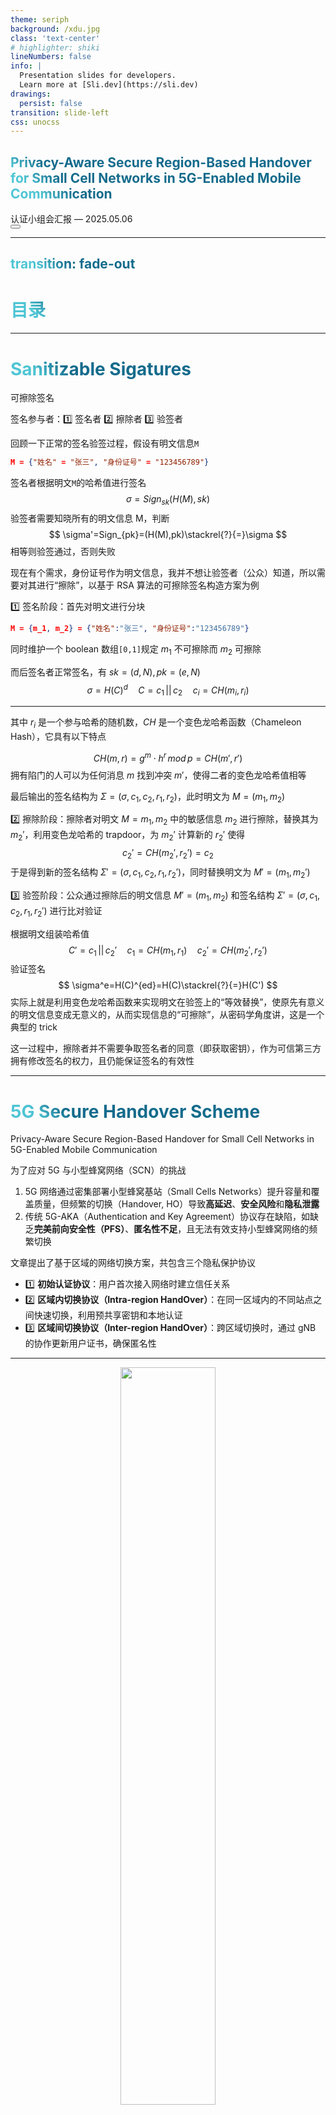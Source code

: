 ```yaml
---
theme: seriph
background: /xdu.jpg
class: 'text-center'
# highlighter: shiki
lineNumbers: false
info: |
  Presentation slides for developers.
  Learn more at [Sli.dev](https://sli.dev)
drawings:
  persist: false
transition: slide-left
css: unocss
---
```


## Privacy-Aware Secure Region-Based Handover for  Small Cell Networks in 5G-Enabled  Mobile Communication

<div class="pt-12">
  <span @click="$slidev.nav.next" class="px-2 py-1 rounded cursor-pointer" hover="bg-white bg-opacity-10">
    认证小组会汇报 — 2025.05.06
    <!--<carbon:arrow-right class="inline"/>-->
  </span>
</div>

<div class="abs-br m-6 flex gap-2">
  <button @click="$slidev.nav.openInEditor()" title="Open in Editor" class="text-xl slidev-icon-btn opacity-50 !border-none !hover:text-white">
    <carbon:edit />
  </button>
  <a href="https://github.com/Arkrypto" target="_blank" alt="GitHub"
    class="text-xl slidev-icon-btn opacity-50 !border-none !hover:text-white">
    <carbon-logo-github />
  </a>
</div>

---
transition: fade-out
---

# 目录

<Toc></Toc>

---

# Sanitizable Sigatures

可擦除签名

<div grid="~ cols-2 gap-4">
<div>

签名参与者：1️⃣ 签名者 2️⃣ 擦除者 3️⃣ 验签者

回顾一下正常的签名验签过程，假设有明文信息`M`

```json
M = {"姓名" = "张三", "身份证号" = "123456789"}
```

签名者根据明文`M`的哈希值进行签名
$$
\sigma=Sign_{sk}(H(M),sk)
$$
验签者需要知晓所有的明文信息 M，判断
$$
\sigma'=Sign_{pk}=(H(M),pk)\stackrel{?}{=}\sigma
$$
相等则验签通过，否则失败

</div>

<div>

现在有个需求，身份证号作为明文信息，我并不想让验签者（公众）知道，所以需要对其进行“擦除”，以基于 RSA 算法的可擦除签名构造方案为例

1️⃣ 签名阶段：首先对明文进行分块

```json
M = {m_1, m_2} = {"姓名":"张三", "身份证号":"123456789"}
```

同时维护一个 boolean 数组`[0,1]`规定 $m_1$ 不可擦除而 $m_2$ 可擦除

而后签名者正常签名，有 $sk=(d,N),\,pk=(e,N)$
$$
\sigma = H(C)^d\quad C=c_1\,||\,c_2\quad c_i=CH(m_i,r_i)
$$
</div>

</div>

<style>
h1 {
  background-color: #2B90B6;
  background-image: linear-gradient(45deg, #4EC5D4 10%, #146b8c 20%);
  background-size: 100%;
  -webkit-background-clip: text;
  -moz-background-clip: text;
  -webkit-text-fill-color: transparent;
  -moz-text-fill-color: transparent;
}
</style>
---

<div grid="~ cols-2 gap-4">
<div>

其中 $r_i$ 是一个参与哈希的随机数，$CH$ 是一个变色龙哈希函数（Chameleon Hash），它具有以下特点

$$
CH(m, r) = g^m\cdot h^r\,mod\,p=CH(m',r')
$$
拥有陷门的人可以为任何消息 $m$ 找到冲突 $m'$，使得二者的变色龙哈希值相等

最后输出的签名结构为 $\Sigma=(\sigma,c_1,c_2,r_1,r_2)$，此时明文为 $M=(m_1,m_2)$

2️⃣ 擦除阶段：擦除者对明文 $M={m_1,m_2}$ 中的敏感信息 $m_2$ 进行擦除，替换其为 $m_2'$，利用变色龙哈希的 trapdoor，为 $m_2'$ 计算新的 $r_2'$ 使得
$$
c_2'=CH(m_2',r_2')=c_2
$$
于是得到新的签名结构 $\Sigma'=(\sigma,c_1,c_2,r_1,r_2')$，同时替换明文为 $M'=(m_1,m_2')$

</div>

<div>

3️⃣ 验签阶段：公众通过擦除后的明文信息 $M'=(m_1,m_2)$ 和签名结构 $\Sigma'=(\sigma,c_1,c_2,r_1,r_2')$ 进行比对验证

根据明文组装哈希值
$$
C'=c_1\,||\,c_2'\quad c_1=CH(m_1,r_1)\quad c_2'=CH(m_2',r_2')
$$
验证签名
$$
\sigma^e=H(C)^{ed}=H(C)\stackrel{?}{=}H(C')
$$
实际上就是利用变色龙哈希函数来实现明文在验签上的“等效替换”，使原先有意义的明文信息变成无意义的，从而实现信息的“可擦除”，从密码学角度讲，这是一个典型的 trick

这一过程中，擦除者并不需要争取签名者的同意（即获取密钥），作为可信第三方拥有修改签名的权力，且仍能保证签名的有效性

</div>
</div>

---

# 5G Secure Handover Scheme

Privacy-Aware Secure Region-Based Handover for  Small Cell Networks in 5G-Enabled  Mobile Communication

为了应对 5G 与小型蜂窝网络（SCN）的挑战

1. 5G 网络通过密集部署小型蜂窝基站（Small Cells Networks）提升容量和覆盖质量，但频繁的切换（Handover, HO）导致**高延迟**、**安全风险**和**隐私泄露**
2. 传统 5G-AKA（Authentication and Key Agreement）协议存在缺陷，如缺乏**完美前向安全性（PFS）**、**匿名性不足**，且无法有效支持小型蜂窝网络的频繁切换

文章提出了基于区域的网络切换方案，共包含三个隐私保护协议

- 1️⃣ **初始认证协议**：用户首次接入网络时建立信任关系
- 2️⃣ **区域内切换协议（Intra-region HandOver）**：在同一区域内的不同站点之间快速切换，利用预共享密钥和本地认证
- 3️⃣ **区域间切换协议（Inter-region HandOver）**：跨区域切换时，通过 gNB 的协作更新用户证书，确保匿名性

<style>
h1 {
  background-color: #2B90B6;
  background-image: linear-gradient(45deg, #4EC5D4 10%, #146b8c 20%);
  background-size: 100%;
  -webkit-background-clip: text;
  -moz-background-clip: text;
  -webkit-text-fill-color: transparent;
  -moz-text-fill-color: transparent;
}
</style>
---

<center><img src="/cia-report/25-05.06/image-20250430194743600.png" style="width:55%"></center>

核心贡献

- 1️⃣ **隐私保护**：通过伪身份（PID）和临时身份（TID）实现用户匿名性，防止身份追踪
- 2️⃣ **安全认证**：基于非对称密钥认证和可擦除签名（Sanitisable Signatures），支持无缝切换
- 3️⃣ **动态成员撤销**：使用动态非成员累加器（Dynamic Universal Accumulator），高效管理被撤销的用户，减少通信开销


---

## Notation Used in Proposed Scheme

<br>

| **Natation** | **Meaning**                        |
| ------------ | ---------------------------------- |
| AuC          | Authentication centre              |
| gNB & HgNB   | Base station and home base station |
| UE           | User equipment                     |
| EID          | gNB Identity                       |
| ZUID         | Zone user ID                       |
| HID          | HgNB Identity                      |
| Ru-ID        | Region user ID                     |

<style>
h2 {
  background-color: #2B90B6;
  background-image: linear-gradient(45deg, #4EC5D4 10%, #146b8c 20%);
  background-size: 100%;
  -webkit-background-clip: text;
  -moz-background-clip: text;
  -webkit-text-fill-color: transparent;
  -moz-text-fill-color: transparent;
}
</style>

---

| **Natation**      | **Meaning**                       |
| ----------------- | --------------------------------- |
| RID               | Region Identity                   |
| $\pi_U$           | non-membership witness            |
| PID, TID          | User pseudo IDs                   |
| $T_U$             | User subscription validity period |
| $RL_vRL_{new}$    | Revocation list                   |
| $k_i$             | Long-term key                     |
| $k_s$             | Session key                       |
| $AE.Enc\{k_i,m\}$ | Authenticated encryption          |

---

| **Natation**                      | **Meaning**                            |
| --------------------------------- | -------------------------------------- |
| $AE.Dec\{k_i,m\}$                 | Authenticated decryption               |
| $CERT_H$                          | HgNB certificate                       |
| $CERT_U$                          | UE certificate                         |
| $pk_{sig}^{AuC},sk_{sig}^{AuC}$   | AuC public and secret signing keys     |
| $pk_{san}^{gNB},sk_{gNB}^{san}$   | gNB public and secret sanitising keys  |
| $pk_{sig}^{HgNB},sk_{sig}^{HgNB}$ | HgNB public and secret sanitising keys |
| ACK                               | Acknowledgement                        |
| $\sigma$                          | Signature                              |

---

## 初始认证协议

<div grid="~ cols-2 gap-4">


<div>
<img src="/cia-report/25-05.06/image-20250415172355282.png" style="height:70%; margin-top:7px">







</div>

<div>
The Initial Authentication Phase of our proposed 5G Secure Handover Scheme

- $A_1$：HgNB 生成更新版 $CERT_H$（包含 HID 与 $g^h$），并进行**签名净化**（Sanit）后发给 UE
- $A_2$：UE **验证** $CERT_H$、生成临时会话密钥，并发送加密后的 PID、$r_{id}$ 和 TID 给 HgNB
- $A_3$：HgNB 解密并转发 UE 身份信息到 AuC
- $A_4$：AuC 生成 ZUID、证书 $CERT_U$、**签名** $\sigma_U$、吊销证明 $π_U$，并用 $k_i$ 加密发送回 HgNB
- $A_5$：HgNB 用会话密钥 $k_s$ 将 $M_4$ 加密发送给 UE
- $A_6$：UE **验证** $CERT_U$，发送 ACK（嵌套 AE 加密 flag 和 TID）给 HgNB
- $A_7$：HgNB 解密 ACK 并转发至 AuC
- $A_8$：AuC 解密 ACK 并更新 TID∗，实现**密钥同步**

</div>

</div>

<style>
h2 {
  background-color: #2B90B6;
  background-image: linear-gradient(45deg, #4EC5D4 10%, #146b8c 20%);
  background-size: 100%;
  -webkit-background-clip: text;
  -moz-background-clip: text;
  -webkit-text-fill-color: transparent;
  -moz-text-fill-color: transparent;
}
</style>


---

## 区域内切换协议

<div grid="~ cols-2 gap-12">



<div>
<img src="/cia-report/25-05.06/image-20250415172455308.png" style="margin-bottom:7px; margin-top:4px;">




The Intra-region Handover Protocol of our proposed 5G Secure Handover Scheme

</div>

<div>
用户在不同基站（HgNB）之间移动时的快速重认证机制

- $B_1$：与初始认证的 A1 相同，HgNB 对自己的 $CERT_H$ 进行 SanSig **净化**后发送
- $B_2$：**验证** HgNB 的身份并生成 DH 密钥份额与会话密钥 $k_s$，使用 $k_s$ 加密内容 $CERT_U \,||\,\sigma_U\,||\,π_U\,||\,v$ 得到消息 $M_2$ 发送回 HgNB
- $B_3$：HgNB 用私钥生成共享密钥 $k_s$，解密 $M_2$ 获取 $(CERT_U, \sigma_U, π_U, v)$，并**验证签名**；检查累加器版本，若一致则调用 $Verify_{acc}$ 验证吊销状态，否则更新非成员证明；将**更新**后的 $(π_U^*, v^*)$ 用 $k_s$ 加密发送，UE 解密并保存用于后续通信


</div>

</div>

<style>
h2 {
  background-color: #2B90B6;
  background-image: linear-gradient(45deg, #4EC5D4 10%, #146b8c 20%);
  background-size: 100%;
  -webkit-background-clip: text;
  -moz-background-clip: text;
  -webkit-text-fill-color: transparent;
  -moz-text-fill-color: transparent;
}
</style>

---

## 区域间切换协议

<div grid="~ cols-2 gap-4">



<div>
<img src="/cia-report/25-05.06/image-20250427175532272.png" style="height:85%; margin-top:6px">




</div>

<div>
The Inter-region Handover Protocol of our proposed 5G Secure Handover Scheme


- $C_1$：HgNB 对自身证书**净化**后，发送 $M_1 = [CERT_H^*, \sigma_H^*, g^h]$ 给 UE
- $C_2$：UE **验证** $M_1$，与 HgNB 协商密钥 $k_s$，发送密文 $M_2 = [\text{AE.Enc}_{k_s}(CERT_U, \sigma_U, \pi_U, v), g^{r_u}]$
- $C_3$：解密 $M_2$，将 $(CERT_U, \sigma_U, \pi_U, v)$ 作为明文 $M_3$ 发给 gNB
- $C_4$：gNB **验证签名**与吊销状态，更新 RU-ID 并生成新证书 $CERT_U^*$，返回 $M_4 = [\sigma_U^*, CERT_U^*, \pi_U^*, v^*]$
- $C_5$：HgNB 使用 $k_s$ 加密 $M_4$，生成 $M_5$ 发送给 UE
- $C_6$：UE 解密 $M_5$，验证后**更新**本地证书和 RU-ID

</div>

</div>

<style>
h2 {
  background-color: #2B90B6;
  background-image: linear-gradient(45deg, #4EC5D4 10%, #146b8c 20%);
  background-size: 100%;
  -webkit-background-clip: text;
  -moz-background-clip: text;
  -webkit-text-fill-color: transparent;
  -moz-text-fill-color: transparent;
}
</style>

---
layout: center
class: text-center
---

# 感谢观看

Thanks for Watching

<style>
h1 {
  background-color: #2B90B6;
  background-image: linear-gradient(45deg, #4EC5D4 10%, #146b8c 20%);
  background-size: 100%;
  -webkit-background-clip: text;
  -moz-background-clip: text;
  -webkit-text-fill-color: transparent;
  -moz-text-fill-color: transparent;
}
</style>
